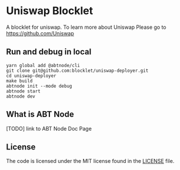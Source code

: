 # Uniswap Blocklet

A blocklet for uniswap. To learn more about Uniswap Please go to https://github.com/Uniswap

<!-- ## Feature -->

<!-- ## Install on ABT Node -->

<!-- ## Run and debug in the cloud with Gitpod -->
<!-- Click the "Open in Gitpod" button, Gitpod will start ABT Node and the blocklet. -->

<!-- [![Open in Gitpod](https://gitpod.io/button/open-in-gitpod.svg)](https://gitpod.io/#https://github.com/blocklet/uniswap-deployer) -->

## Run and debug in local

```shell
yarn global add @abtnode/cli
git clone git@github.com:blocklet/uniswap-deployer.git
cd uniswap-deployer
make build
abtnode init --mode debug
abtnode start
abtnode dev
```

## What is ABT Node

[TODO] link to ABT Node Doc Page

## License

The code is licensed under the MIT license found in the
[LICENSE](LICENSE) file.

